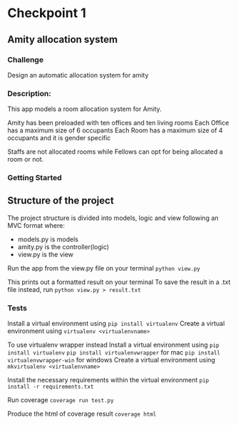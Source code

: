 # Checkpoint 1

## Amity allocation system

### Challenge
Design an automatic allocation system for amity 

### Description:
This app models a room allocation system for Amity.

Amity has been preloaded with ten offices and ten living rooms
Each Office has a maximum size of 6 occupants
Each Room has a maximum size of 4 occupants and it is gender specific

Staffs are not allocated rooms while Fellows can opt for being allocated a room or not.

### Getting Started
## Structure of the project
The project structure is divided into models, logic and view following an MVC format where:
* models.py is models
* amity.py is the controller(logic) 
* view.py is the view

Run the app from the view.py file on your terminal
`python view.py` 

This prints out a formatted result on your terminal
To save the result in a .txt file instead, run
`python view.py > result.txt`

### Tests
Install a virtual environment using
`pip install virtualenv`
Create a virtual environment using
`virtualenv <virtualenvname>`

To use virtualenv wrapper instead
Install a virtual environment using 
`pip install virtualenv`
`pip install virtualenvwrapper` for mac
`pip install virtualenvwrapper-win` for windows
Create a virtual environment using
`mkvirtualenv <virtualenvname>`

Install the necessary requirements within the virtual environment
`pip install -r requirements.txt`

Run coverage
`coverage run test.py`

Produce the html of coverage result
`coverage html`
